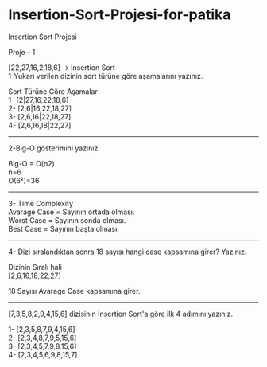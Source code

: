# Insertion-Sort-Projesi-for-patika
Insertion Sort Projesi<br>


Proje - 1 <br>

[22,27,16,2,18,6] -> Insertion Sort<br>
1-Yukarı verilen dizinin sort türüne göre aşamalarını yazınız.<br>

Sort Türüne Göre Aşamalar<br>
1- [2|27,16,22,18,6]<br>
2- [2,6|16,22,18,27]<br>
3- [2,6,16|22,18,27]<br>
4- [2,6,16,18|22,27]<br>

<hr>

2-Big-O gösterimini yazınız.<br>

Big-O = O(n2)<br>
n=6<br>
O(6²)=36 <br>

<hr>

3- Time Complexity<br>
Avarage Case = Sayının ortada olması.<br>
Worst Case = Sayının sonda olması.<br>
Best Case = Sayının başta olması.<br>

<hr>

4- Dizi sıralandıktan sonra 18 sayısı hangi case kapsamına girer? Yazınız.<br>

Dizinin Sıralı hali <br>
[2,6,16,18,22,27]<br>

18 Sayısı Avarage Case kapsamına girer.<br>


<hr>

[7,3,5,8,2,9,4,15,6] dizisinin Insertion Sort'a göre ilk 4 adımını yazınız.<br>


1- [2,3,5,8,7,9,4,15,6]<br>
2- [2,3,4,8,7,9,5,15,6]<br>
3- [2,3,4,5,7,9,8,15,6]<br>
4- [2,3,4,5,6,9,8,15,7]<br>


























